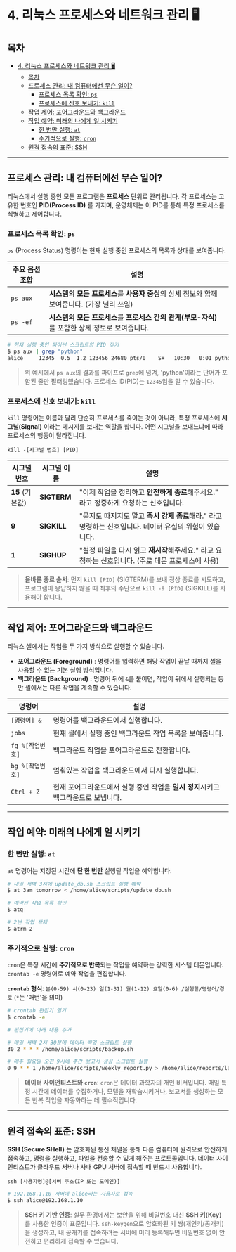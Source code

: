 # 4. 리눅스 프로세스와 네트워크 관리 🖥️

## 목차
- [4. 리눅스 프로세스와 네트워크 관리 🖥️](#4-리눅스-프로세스와-네트워크-관리-️)
  - [목차](#목차)
  - [프로세스 관리: 내 컴퓨터에선 무슨 일이?](#프로세스-관리-내-컴퓨터에선-무슨-일이)
    - [프로세스 목록 확인: `ps`](#프로세스-목록-확인-ps)
    - [프로세스에 신호 보내기: `kill`](#프로세스에-신호-보내기-kill)
  - [작업 제어: 포어그라운드와 백그라운드](#작업-제어-포어그라운드와-백그라운드)
  - [작업 예약: 미래의 나에게 일 시키기](#작업-예약-미래의-나에게-일-시키기)
    - [한 번만 실행: `at`](#한-번만-실행-at)
    - [주기적으로 실행: `cron`](#주기적으로-실행-cron)
  - [원격 접속의 표준: SSH](#원격-접속의-표준-ssh)

---

## 프로세스 관리: 내 컴퓨터에선 무슨 일이?

리눅스에서 실행 중인 모든 프로그램은 **프로세스** 단위로 관리됩니다. 각 프로세스는 고유한 번호인 **PID(Process ID)**  를 가지며, 운영체제는 이 PID를 통해 특정 프로세스를 식별하고 제어합니다.

### 프로세스 목록 확인: `ps`

`ps` (Process Status) 명령어는 현재 실행 중인 프로세스의 목록과 상태를 보여줍니다.

| 주요 옵션 조합 | 설명 |
|---|---|
| `ps aux` | **시스템의 모든 프로세스**를 **사용자 중심**의 상세 정보와 함께 보여줍니다. (가장 널리 쓰임) |
| `ps -ef` | **시스템의 모든 프로세스**를 **프로세스 간의 관계(부모-자식)** 를 포함한 상세 정보로 보여줍니다. |

```bash
# 현재 실행 중인 파이썬 스크립트의 PID 찾기
$ ps aux | grep "python"
alice     12345  0.5  1.2 123456 24680 pts/0    S+   10:30   0:01 python my_script.py
```
> 위 예시에서 `ps aux`의 결과를 파이프로 `grep`에 넘겨, 'python'이라는 단어가 포함된 줄만 필터링했습니다. 프로세스 ID(PID)는 `12345`임을 알 수 있습니다.

### 프로세스에 신호 보내기: `kill`

`kill` 명령어는 이름과 달리 단순히 프로세스를 죽이는 것이 아니라, 특정 프로세스에 **시그널(Signal)**  이라는 메시지를 보내는 역할을 합니다. 어떤 시그널을 보내느냐에 따라 프로세스의 행동이 달라집니다.

`kill -[시그널 번호] [PID]`

| 시그널 번호 | 시그널 이름 | 설명 |
|---|---|---|
| **15** (기본값) | **SIGTERM** | "이제 작업을 정리하고 **안전하게 종료**해주세요." 라고 정중하게 요청하는 신호입니다. |
| **9** | **SIGKILL** | "묻지도 따지지도 말고 **즉시 강제 종료**해라." 라고 명령하는 신호입니다. 데이터 유실의 위험이 있습니다. |
| **1** | **SIGHUP** | "설정 파일을 다시 읽고 **재시작**해주세요." 라고 요청하는 신호입니다. (주로 데몬 프로세스에 사용) |

> **올바른 종료 순서**: 먼저 `kill [PID]` (SIGTERM)를 보내 정상 종료를 시도하고, 프로그램이 응답하지 않을 때 최후의 수단으로 `kill -9 [PID]` (SIGKILL)를 사용해야 합니다.

---

## 작업 제어: 포어그라운드와 백그라운드

리눅스 셸에서는 작업을 두 가지 방식으로 실행할 수 있습니다.

- **포어그라운드 (Foreground)** : 명령어를 입력하면 해당 작업이 끝날 때까지 셸을 사용할 수 없는 기본 실행 방식입니다.
- **백그라운드 (Background)** : 명령어 뒤에 `&`를 붙이면, 작업이 뒤에서 실행되는 동안 셸에서는 다른 작업을 계속할 수 있습니다.

| 명령어 | 설명 |
|---|---|
| `[명령어] &` | 명령어를 백그라운드에서 실행합니다. |
| `jobs` | 현재 셸에서 실행 중인 백그라운드 작업 목록을 보여줍니다. |
| `fg %[작업번호]` | 백그라운드 작업을 포어그라운드로 전환합니다. |
| `bg %[작업번호]` | 멈춰있는 작업을 백그라운드에서 다시 실행합니다. |
| `Ctrl + Z` | 현재 포어그라운드에서 실행 중인 작업을 **일시 정지**시키고 백그라운드로 보냅니다. |

---

## 작업 예약: 미래의 나에게 일 시키기

### 한 번만 실행: `at`
`at` 명령어는 지정된 시간에 **단 한 번만** 실행될 작업을 예약합니다.

```bash
# 내일 새벽 3시에 update_db.sh 스크립트 실행 예약
$ at 3am tomorrow < /home/alice/scripts/update_db.sh

# 예약된 작업 목록 확인
$ atq

# 2번 작업 삭제
$ atrm 2
```

### 주기적으로 실행: `cron`
`cron`은 특정 시간에 **주기적으로 반복**되는 작업을 예약하는 강력한 시스템 데몬입니다. `crontab -e` 명령어로 예약 작업을 편집합니다.

**`crontab` 형식**:
`분(0-59) 시(0-23) 일(1-31) 월(1-12) 요일(0-6) /실행할/명령어/경로`
(`*`는 '매번'을 의미)

```bash
# crontab 편집기 열기
$ crontab -e

# 편집기에 아래 내용 추가

# 매일 새벽 2시 30분에 데이터 백업 스크립트 실행
30 2 * * * /home/alice/scripts/backup.sh

# 매주 월요일 오전 9시에 주간 보고서 생성 스크립트 실행
0 9 * * 1 /home/alice/scripts/weekly_report.py > /home/alice/reports/latest.log 2>&1
```
> **데이터 사이언티스트와 `cron`**: `cron`은 데이터 과학자의 개인 비서입니다. 매일 특정 시간에 데이터를 수집하거나, 모델을 재학습시키거나, 보고서를 생성하는 모든 반복 작업을 자동화하는 데 필수적입니다.

---

## 원격 접속의 표준: SSH

**SSH (Secure SHell)**  는 암호화된 통신 채널을 통해 다른 컴퓨터에 원격으로 안전하게 접속하고, 명령을 실행하고, 파일을 전송할 수 있게 해주는 프로토콜입니다. 데이터 사이언티스트가 클라우드 서버나 사내 GPU 서버에 접속할 때 반드시 사용합니다.

`ssh [사용자명]@[서버 주소(IP 또는 도메인)]`

```bash
# 192.168.1.10 서버에 alice라는 사용자로 접속
$ ssh alice@192.168.1.10
```

> **SSH 키 기반 인증**: 실무 환경에서는 보안을 위해 비밀번호 대신 **SSH 키(Key)**  를 사용한 인증이 표준입니다. `ssh-keygen`으로 암호화된 키 쌍(개인키/공개키)을 생성하고, 내 공개키를 접속하려는 서버에 미리 등록해두면 비밀번호 없이 안전하고 편리하게 접속할 수 있습니다.
